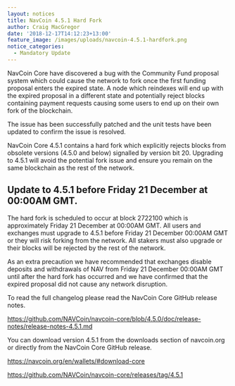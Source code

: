```yaml
---
layout: notices
title: NavCoin 4.5.1 Hard Fork
author: Craig MacGregor
date: '2018-12-17T14:12:23+13:00'
feature_image: /images/uploads/navcoin-4.5.1-hardfork.png
notice_categories:
  - Mandatory Update
---
```

NavCoin Core have discovered a bug with the Community Fund proposal system which could cause the network to fork once the first funding proposal enters the expired state. A node which reindexes will end up with the expired proposal in a different state and potentially reject blocks containing payment requests causing some users to end up on their own fork of the blockchain.

The issue has been successfully patched and the unit tests have been updated to confirm the issue is resolved.

NavCoin Core 4.5.1 contains a hard fork which explicitly rejects blocks from obsolete versions (4.5.0 and below) signalled by version bit 20. Upgrading to 4.5.1 will avoid the potential fork issue and ensure you remain on the same blockchain as the rest of the network.

## Update to 4.5.1 before Friday 21 December at 00:00AM GMT.

The hard fork is scheduled to occur at block 2722100 which is approximately Friday 21 December at 00:00AM GMT. All users and exchanges must upgrade to 4.5.1 before Friday 21 December 00:00AM GMT or they will risk forking from the network. All stakers must also upgrade or their blocks will be rejected by the rest of the network.

As an extra precaution we have recommended that exchanges disable deposits and withdrawals of NAV from Friday 21 December 00:00AM GMT until after the hard fork has occurred and we have confirmed that the expired proposal did not cause any network disruption.

To read the full changelog please read the NavCoin Core GitHub release notes.

<https://github.com/NAVCoin/navcoin-core/blob/4.5.0/doc/release-notes/release-notes-4.5.1.md>

You can download version 4.5.1 from the downloads section of navcoin.org or directly from the NavCoin Core GitHub release.

<https://navcoin.org/en/wallets/#download-core>

<https://github.com/NAVCoin/navcoin-core/releases/tag/4.5.1>
